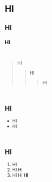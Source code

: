 # HI
## HI
### HI
<br/>

> HI
>> HI
>>> HI
<br/>

## HI
- HI
- HI
<br/>

## HI
1. HI
2. HI HI
3. HI HI HI
